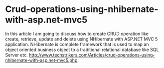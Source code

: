 # Crud-operations-using-nhibernate-with-asp.net-mvc5
In this article I am going to discuss how to create CRUD operation like create, retrieve, update and delete using NHibernate with ASP.NET MVC 5 application. NHibernate is complete framework that is used to map an object oriented business object to a traditional relational database like SQL Server etc.   http://www.techstrikers.com/Articles/crud-operations-using-nhibernate-with-asp.net-mvc5.php
